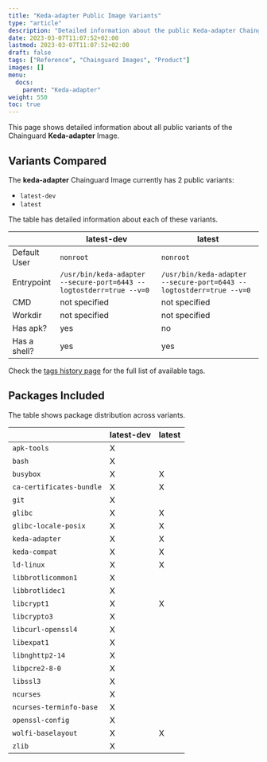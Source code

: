 ```yaml
---
title: "Keda-adapter Public Image Variants"
type: "article"
description: "Detailed information about the public Keda-adapter Chainguard Image variants"
date: 2023-03-07T11:07:52+02:00
lastmod: 2023-03-07T11:07:52+02:00
draft: false
tags: ["Reference", "Chainguard Images", "Product"]
images: []
menu:
  docs:
    parent: "Keda-adapter"
weight: 550
toc: true
---
```


This page shows detailed information about all public variants of the Chainguard **Keda-adapter** Image.

## Variants Compared
The **keda-adapter** Chainguard Image currently has 2 public variants: 

- `latest-dev`
- `latest`

The table has detailed information about each of these variants.

|              | latest-dev                                                          | latest                                                              |
|--------------|---------------------------------------------------------------------|---------------------------------------------------------------------|
| Default User | `nonroot`                                                           | `nonroot`                                                           |
| Entrypoint   | `/usr/bin/keda-adapter --secure-port=6443 --logtostderr=true --v=0` | `/usr/bin/keda-adapter --secure-port=6443 --logtostderr=true --v=0` |
| CMD          | not specified                                                       | not specified                                                       |
| Workdir      | not specified                                                       | not specified                                                       |
| Has apk?     | yes                                                                 | no                                                                  |
| Has a shell? | yes                                                                 | yes                                                                 |

Check the [tags history page](/chainguard/chainguard-images/reference/keda-adapter/tags_history/) for the full list of available tags.

## Packages Included
The table shows package distribution across variants.

|                          | latest-dev | latest |
|--------------------------|------------|--------|
| `apk-tools`              | X          |        |
| `bash`                   | X          |        |
| `busybox`                | X          | X      |
| `ca-certificates-bundle` | X          | X      |
| `git`                    | X          |        |
| `glibc`                  | X          | X      |
| `glibc-locale-posix`     | X          | X      |
| `keda-adapter`           | X          | X      |
| `keda-compat`            | X          | X      |
| `ld-linux`               | X          | X      |
| `libbrotlicommon1`       | X          |        |
| `libbrotlidec1`          | X          |        |
| `libcrypt1`              | X          | X      |
| `libcrypto3`             | X          |        |
| `libcurl-openssl4`       | X          |        |
| `libexpat1`              | X          |        |
| `libnghttp2-14`          | X          |        |
| `libpcre2-8-0`           | X          |        |
| `libssl3`                | X          |        |
| `ncurses`                | X          |        |
| `ncurses-terminfo-base`  | X          |        |
| `openssl-config`         | X          |        |
| `wolfi-baselayout`       | X          | X      |
| `zlib`                   | X          |        |
